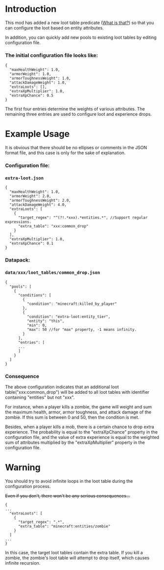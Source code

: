 # Introduction
This mod has added a new loot table predicate ([What is that?](https://minecraft.wiki/w/Predicate)) so that you can configure the loot based on entity attributes.

In addition, you can quickly add new pools to existing loot tables by editing configuration file.
### The initial configuration file looks like:

```
{
  "maxHealthWeight": 1.0,
  "armorWeight": 1.0,
  "armorToughnessWeight": 1.0,
  "attackDamageWeight": 1.0,
  "extraLoots": [],
  "extraXpMultiplier": 1.0,
  "extraXpChance": 0.5
}
```
The first four entries determine the weights of various attributes.
The remaining three entries are used to configure loot and experience drops.

# Example Usage
It is obvious that there should be no ellipses or comments in the JSON format file, and this case is only for the sake of explanation.
### Configuration file:
### ```extra-loot.json```

```
{
  "maxHealthWeight": 1.0,
  "armorWeight": 2.0,
  "armorToughnessWeight": 2.0,
  "attackDamageWeight": 4.0,
  "extraLoots": [
    {
      "target_regex": "^(?!.*xxx).*entities.*", //Support regular expressions.
      "extra_table": "xxx:common_drop"
    }
  ],
  "extraXpMultiplier": 1.0,
  "extraXpChance": 0.1
}
```
### Datapack:
### ```data/xxx/loot_tables/common_drop.json```

```
{
  "pools": [
    {
      "conditions": [
        {
          "condition": "minecraft:killed_by_player"
        },
        {
          "condition": "extra-loot:entity_tier",
          "entity": "this",
          "min": 0,
          "max": 50 //for "max" property, -1 means infinity.
        }
      ],
      "entries": [
      ...
      ]
    }
  ]
}
```
### Consequence
The above configuration indicates that an additional loot table("xxx:common_drop") will be added to all loot tables with identifier containing "entities" but not "xxx".

For instance, when a player kills a zombie, the game will weight and sum the maximum health, armor, armor toughness, and attack damage of the zombie. If this sum is between 0 and 50, then the condition is met.

Besides, when a player kills a mob, there is a certain chance to drop extra experience. The probability is equal to the "extraXpChance" property in the configuration file, and the value of extra experience is equal to the weighted sum of attributes multiplied by the "extraXpMultiplier" property in the configuration file.

# Warning
You should try to avoid infinite loops in the loot table during the configuration process.

~~Even if you don't, there won't be any serious consequences...~~

```
{
...
  "extraLoots": [
    {
      "target_regex": ".*",
      "extra_table": "minecraft:entities/zombie"
    }
  ]
...
}
```
In this case, the target loot tables contain the extra table. If you kill a zombie, the zombie's loot table will attempt to drop itself, which causes infinite recursion.
